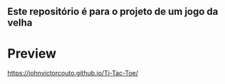 ## Este repositório é para o projeto de um jogo da velha

# Preview
https://johnvictorcouto.github.io/Ti-Tac-Toe/
